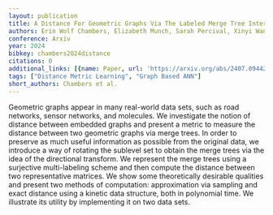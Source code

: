 ```yaml
---
layout: publication
title: A Distance For Geometric Graphs Via The Labeled Merge Tree Interleaving Distance
authors: Erin Wolf Chambers, Elizabeth Munch, Sarah Percival, Xinyi Wang
conference: Arxiv
year: 2024
bibkey: chambers2024distance
citations: 0
additional_links: [{name: Paper, url: 'https://arxiv.org/abs/2407.09442'}]
tags: ["Distance Metric Learning", "Graph Based ANN"]
short_authors: Chambers et al.
---
```

Geometric graphs appear in many real-world data sets, such as road networks,
sensor networks, and molecules. We investigate the notion of distance between
embedded graphs and present a metric to measure the distance between two
geometric graphs via merge trees. In order to preserve as much useful
information as possible from the original data, we introduce a way of rotating
the sublevel set to obtain the merge trees via the idea of the directional
transform. We represent the merge trees using a surjective multi-labeling
scheme and then compute the distance between two representative matrices. We
show some theoretically desirable qualities and present two methods of
computation: approximation via sampling and exact distance using a kinetic data
structure, both in polynomial time. We illustrate its utility by implementing
it on two data sets.